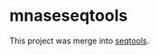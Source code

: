 # mnaseseqtools
This project was merge into [seqtools](https://github.com/francoisrobertlab/seqtools).
